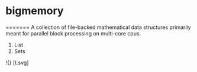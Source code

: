 bigmemory
=========


=======
A collection of file-backed mathematical data structures primarily meant for parallel block processing on multi-core cpus.

1. List
2. Sets


!{} [t.svg]
